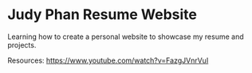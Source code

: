 # Judy Phan Resume Website

Learning how to create a personal website to showcase my resume and projects.

Resources:
https://www.youtube.com/watch?v=FazgJVnrVuI

